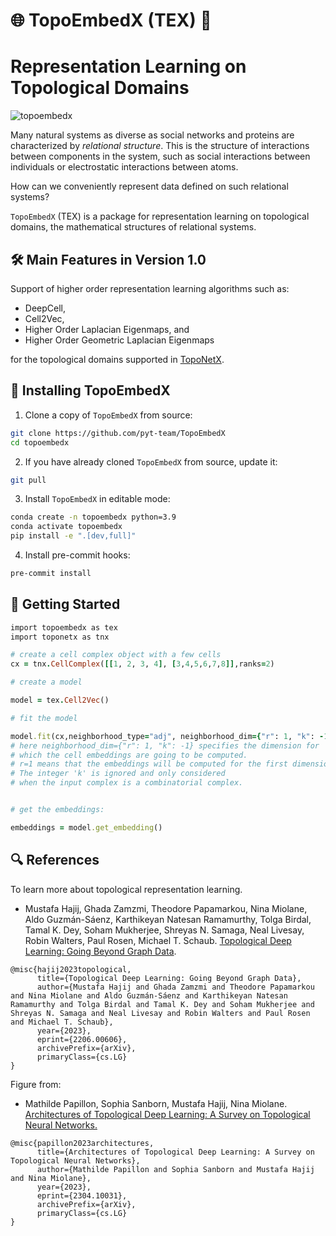 
# 🌐 TopoEmbedX (TEX) 🍩
# Representation Learning on Topological Domains

![topoembedx](https://user-images.githubusercontent.com/8267869/234074436-402ac931-2dc9-43da-a056-6c927f613242.png)

Many natural systems as diverse as social networks and proteins are characterized by _relational structure_. This is the structure of interactions between components in the system, such as social interactions between individuals or electrostatic interactions between atoms.

How can we conveniently represent data defined on such relational systems?

`TopoEmbedX` (TEX) is a package for representation learning on topological domains, the mathematical structures of relational systems.


## 🛠️ Main Features in Version 1.0

Support of higher order representation learning algorithms such as:
- DeepCell,
- Cell2Vec,
- Higher Order Laplacian Eigenmaps, and
- Higher Order Geometric Laplacian Eigenmaps

for the topological domains supported in [TopoNetX](https://github.com/pyt-team/TopoNetX).


## 🤖 Installing TopoEmbedX

1. Clone a copy of `TopoEmbedX` from source:
```bash
git clone https://github.com/pyt-team/TopoEmbedX
cd topoembedx
```
2. If you have already cloned `TopoEmbedX` from source, update it:
```bash
git pull
```
3. Install `TopoEmbedX` in editable mode:
```bash
conda create -n topoembedx python=3.9
conda activate topoembedx
pip install -e ".[dev,full]"
```
4. Install pre-commit hooks:
```bash
pre-commit install
```


## 🦾 Getting Started

```ruby
import topoembedx as tex
import toponetx as tnx

# create a cell complex object with a few cells
cx = tnx.CellComplex([[1, 2, 3, 4], [3,4,5,6,7,8]],ranks=2)

# create a model

model = tex.Cell2Vec()

# fit the model

model.fit(cx,neighborhood_type="adj", neighborhood_dim={"r": 1, "k": -1})
# here neighborhood_dim={"r": 1, "k": -1} specifies the dimension for
# which the cell embeddings are going to be computed.
# r=1 means that the embeddings will be computed for the first dimension.
# The integer 'k' is ignored and only considered
# when the input complex is a combinatorial complex.


# get the embeddings:

embeddings = model.get_embedding()

```

## 🔍 References ##

To learn more about topological representation learning.

- Mustafa Hajij, Ghada Zamzmi, Theodore Papamarkou, Nina Miolane, Aldo Guzmán-Sáenz, Karthikeyan Natesan Ramamurthy, Tolga Birdal, Tamal K. Dey, Soham Mukherjee, Shreyas N. Samaga, Neal Livesay, Robin Walters, Paul Rosen, Michael T. Schaub. [Topological Deep Learning: Going Beyond Graph Data](https://arxiv.org/abs/2206.00606).
```
@misc{hajij2023topological,
      title={Topological Deep Learning: Going Beyond Graph Data},
      author={Mustafa Hajij and Ghada Zamzmi and Theodore Papamarkou and Nina Miolane and Aldo Guzmán-Sáenz and Karthikeyan Natesan Ramamurthy and Tolga Birdal and Tamal K. Dey and Soham Mukherjee and Shreyas N. Samaga and Neal Livesay and Robin Walters and Paul Rosen and Michael T. Schaub},
      year={2023},
      eprint={2206.00606},
      archivePrefix={arXiv},
      primaryClass={cs.LG}
}
```

Figure from:
- Mathilde Papillon, Sophia Sanborn, Mustafa Hajij, Nina Miolane. [Architectures of Topological Deep Learning: A Survey on Topological Neural Networks.](https://arxiv.org/pdf/2304.10031.pdf)
```
@misc{papillon2023architectures,
      title={Architectures of Topological Deep Learning: A Survey on Topological Neural Networks},
      author={Mathilde Papillon and Sophia Sanborn and Mustafa Hajij and Nina Miolane},
      year={2023},
      eprint={2304.10031},
      archivePrefix={arXiv},
      primaryClass={cs.LG}
}
```
